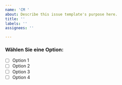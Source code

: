 ```yaml
---
name: 'CM '
about: Describe this issue template's purpose here.
title: ''
labels: ''
assignees: ''

---
```


### Wählen Sie eine Option:

- [ ] Option 1
- [ ] Option 2
- [ ] Option 3
- [ ] Option 4
